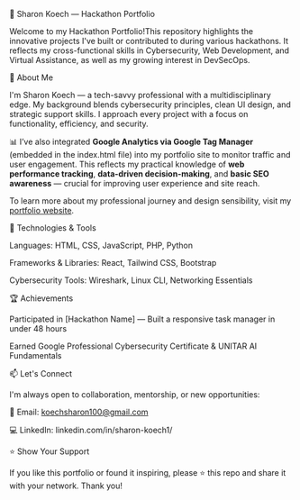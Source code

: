 🚀 Sharon Koech — Hackathon Portfolio

Welcome to my Hackathon Portfolio!This repository highlights the innovative projects I've built or contributed to during various hackathons. It reflects my cross-functional skills in Cybersecurity, Web Development, and Virtual Assistance, as well as my growing interest in DevSecOps.

🧠 About Me

I'm Sharon Koech — a tech-savvy professional with a multidisciplinary edge. My background blends cybersecurity principles, clean UI design, and strategic support skills. I approach every project with a focus on functionality, efficiency, and security.

📊 I’ve also integrated **Google Analytics via Google Tag Manager** (embedded in the index.html file) into my portfolio site to monitor traffic and user engagement. This reflects my practical knowledge of **web performance tracking**, **data-driven decision-making**, and **basic SEO awareness** — crucial for improving user experience and site reach.

To learn more about my professional journey and design sensibility, visit my [portfolio website](https://sharonkoech.netlify.app/).

🔨 Technologies & Tools

Languages: HTML, CSS, JavaScript, PHP, Python

Frameworks & Libraries: React, Tailwind CSS, Bootstrap

Cybersecurity Tools: Wireshark, Linux CLI, Networking Essentials


🏆 Achievements

Participated in [Hackathon Name] — Built a responsive task manager in under 48 hours

Earned Google Professional Cybersecurity Certificate & UNITAR AI Fundamentals

📫 Let's Connect

I'm always open to collaboration, mentorship, or new opportunities:

📧 Email: koechsharon100@gmail.com

💻 LinkedIn: linkedin.com/in/sharon-koech1/

⭐️ Show Your Support

If you like this portfolio or found it inspiring, please ⭐️ this repo and share it with your network. Thank you!


